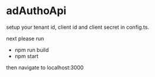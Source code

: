 # adAuthoApi

setup your tenant id, client id and client secret in config.ts. 

next please run 

- npm run build 
- npm start

then navigate to localhost:3000

